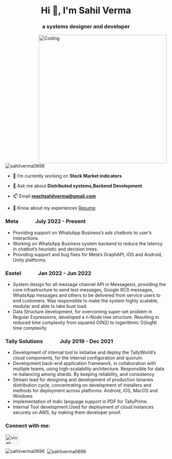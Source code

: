 <!--![MasterHead](https://1.bp.blogspot.com/-7A4WynwLsMw/XbBpCXG8fHI/AAAAAAAAMt4/uOa1bpLskYgrwGbllhSu2SDj_Mig8SXJQCLcBGAsYHQ/s1600/2000_600px.gif) -->
<h1 align="center">Hi 👋, I'm Sahil Verma</h1>
<h3 align="center"> a systems designer and developer</h3>
<img align="right" alt="Coding" width="400" src="https://media0.giphy.com/media/ZCf9HlIlaGRtZgCEUj/giphy.gif?cid=ecf05e47qw2vexbwljxmfql0elzvpl5ihhvsjobcsev46g7z&rid=giphy.gif&ct=g">

<p align="left"> <img src="https://komarev.com/ghpvc/?username=sahilverma0696&label=Profile%20views&color=0e75b6&style=flat" alt="sahilverma0696" /> </p>



- 🔭 I’m currently working on **Stock Market indicators**

- 💬 Ask me about **Distributed systems,Backend Development**

- 📫 Email **reachsahilverma@gmail.com**

- 📄 Know about my experiences [Resume](https://drive.google.com/file/d/1f2K98ChMCHrv0--YMGi5AmaXXJoF010C/view?usp=sharing)

<h3>Meta &emsp;&emsp;&emsp;July 2022 - Present</h3>
        <ul>
        <li>Providing support on WhatsApp Business’s ads chatbots to user’s interactions.</li>
        <li>Working on WhatsApp Business system backend to reduce the latency in chatbot’s heuristic and decision trees.</li>
        <li>Providing support and bug fixes for Meta’s GraphAPI, iOS and Android, Unity platforms.</li>
        </ul>
 <h3>Exotel &emsp;&emsp;&emsp;Jan 2022 - Jun 2022</h3>
        <ul>
        <li>System design for all message channel API in Messagesix, providing the core infrastructure to send text messages,
          Google RCS messages, WhatsApp messages and others to be delivered from service users to end customers. Was
          responsible to make the system highly scalable, modular and able to take bust load.</li>
        <li>Data Structure development, for overcoming super-set problem in Regular Expressions, developed a n-Node
          tree structure. Resulting in reduced time complexity from squared O(N2) to logarithmic O(logN) time
          complexity</li>
</ul>


  <h3>Tally Solutions &emsp;&emsp;&emsp;July 2019 - Dec 2021</h3>
        <ul>
        <li>Development of internal tool to initialise and deploy the TallyWorld’s cloud components, for the internal
          configuration and quorum.</li>
        <li>Development back-end application framework, in collaboration with multiple teams, using high-scalability
          architecture. Responsible for data re-balancing among shards. By keeping reliability, and consistency</li>
        <li>Stream lead for designing and development of production binaries distribution cycle, concentrating on development
          of installers and methods for deployment across platforms: Android, iOS, MacOS and Windows</li>
        <li>Implementation of Indic language support in PDF for TallyPrime.</li>
        <li>Internal Tool development.Used for deployment of cloud instances securely on AWS, by making them developer proof.</li> 
        </ul>    
<h3 align="left">Connect with me:</h3>
<p align="left">
<a href="https://www.linkedin.com/in/reachsahilverma/" target="blank"><img align="center" src="https://raw.githubusercontent.com/rahuldkjain/github-profile-readme-generator/master/src/images/icons/Social/linked-in-alt.svg" alt="vivek panchal" height="30" width="40" /></a>


<p><img align="left" src="https://github-readme-stats.vercel.app/api/top-langs?username=sahilverma0696&show_icons=true&locale=en&layout=compact" alt="sahilverma0696" /></p>

<p>&nbsp;<img align="center" src="https://github-readme-stats.vercel.app/api?username=sahilverma0696&show_icons=true&locale=en" alt="sahilverma0696" /></p>

